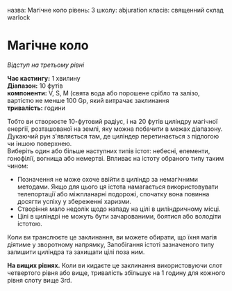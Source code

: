 назва: Магічне коло рівень: 3 школу: abjuration класів: священний склад warlock

# Магічне коло
_Відступ на третьому рівні_

**Час кастингу:** 1 хвилину    
**Діапазон:** 10 футів    
**компоненти:** V, S, М (свята вода або порошене срібло та залізо, вартістю не менше 100 Gp, який витрачає заклинання    
**тривалість:** години

Тобто ви створюєте 10-футовий радіус, і на 20 футів циліндру магічної енергії, розташованої на землі, яку можна побачити в межах діапазону. Дукаючий рун з'являється там, де циліндер перетинається з підлогою чи іншою поверхнею.    
Виберіть один або більше наступних типів істот: небесні, елементи, гонофілії, вогнища або немертві. Впливає на істоту обраного типу таким чином:

* Позначення не може охоче ввійти в циліндр за немагічними методами. Якщо для цього ця істота намагається використовувати телепортації або міжпланарні подорожі, спочатку вона повинна досягти успіху у збереженні харизми.
* Створіння мало недолік щодо нападу на цілі в циліндричному місці.
* Цілі в циліндрі не можуть бути зачарованими, боятися або володіти істотою.

Коли ви транслюєте це заклинання, ви можете обирати, що їхня магія діятиме у зворотному напрямку, Запобігання істоті зазначеного типу залишити циліндра та захищати цілі поза ним.

**На вищих рівнях.** Коли ви кидаєте це заклинання використовуючи слот четвертого рівня або вище, тривалість збільшує на 1 годину для кожного рівня слоту вище 3rd. 